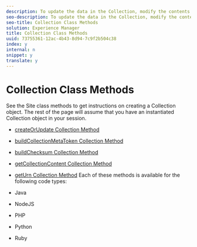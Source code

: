 ```yaml
---
description: To update the data in the Collection, modify the contents of the Collection class object methods.
seo-description: To update the data in the Collection, modify the contents of the Collection class object methods.
seo-title: Collection Class Methods
solution: Experience Manager
title: Collection Class Methods
uuid: 73755361-12ac-4b43-8d94-7c9f2b504c38
index: y
internal: n
snippet: y
translate: y
---
```


# Collection Class Methods

See the Site class methods to get instructions on creating a Collection object. The rest of the page will assume that you have an instantiated Collection object in your session.

* [ createOrUpdate Collection Method](#r_createorupdate_collection_method)
* [ buildCollectionMetaToken Collection Method](#r_buildcollectionmetatoken_collection_method)
* [ buildChecksum Collection Method](#r_buildchecksum_collection_method)
* [ getCollectionContent Collection Method](#t_getcollectioncontent_collection_method)
* [ getUrn Collection Method](#r_geturn_collection_method)
Each of these methods is available for the following code types:

* Java
* NodeJS
* PHP
* Python
* Ruby
